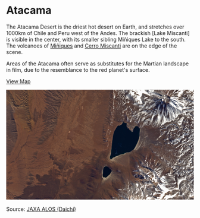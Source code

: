 # Atacama

The Atacama Desert is the driest hot desert on Earth, and stretches over 1000km of Chile and Peru west of the Andes. The brackish [Lake Miscanti] is visible in the center, with its smaller sibling Miñiques Lake to the south. The volcanoes of [Miñiques](https://en.wikipedia.org/wiki/Mi%C3%B1iques) and [Cerro Miscanti](https://en.wikipedia.org/wiki/Cerro_Miscanti) are on the edge of the scene.

Areas of the Atacama often serve as substitutes for the Martian landscape in film, due to the resemblance to the red planet's surface.

[View Map](http://a.tiles.mapbox.com/v3/colemanm.map-h3n78ecg.html#10/-23.7514/-67.8090)

![Miscanti Lake in Atacama](screenshot.jpg)

Source: [JAXA ALOS (Daichi)](http://www.esa.int/spaceinimages/Images/2014/02/Heart_of_the_Atacama)
